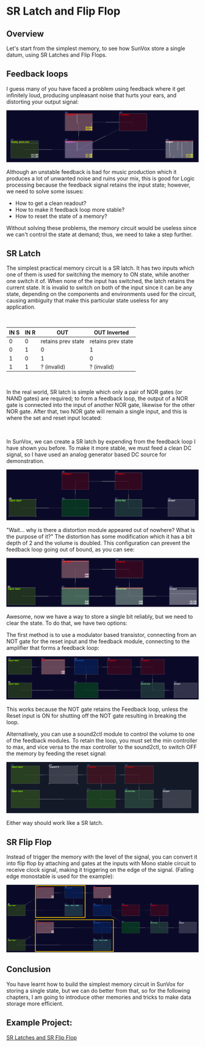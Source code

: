 # SR Latch and Flip Flop

## Overview
Let's start from the simplest memory, to see how SunVox store a single datum, using SR Latches and Flip Flops.

## Feedback loops
I guess many of you have faced a problem using feedback where it get infinitely loud, producing unpleasant noise that hurts your ears, and distorting your output signal:

![unstable feedback](../images/memory_circuits/unstable_feedback.png)

Although an unstable feedback is bad for music production which it produces a lot of unwanted noise and ruins your mix, this is good for Logic processing because the feedback signal retains the input state; however, we need to solve some issues:

- How to get a clean readout?
- How to make it feedback loop more stable?
- How to reset the state of a memory?

Without solving these problems, the memory circuit would be useless since we can't control the state at demand; thus, we need to take a step further.

## SR Latch

The simplest practical memory circuit is a SR latch. It has two inputs which one of them is used for switching the memory to ON state, while another one switch it of. When none of the input has switched, the latch retains the current state. It is invalid to switch on both of the input since it can be any state, depending on the components and environments used for the circuit, causing ambiguity that make this particular state useless for any application.

<br>

| IN S | IN R | OUT                | OUT Inverted       |
|------|------|--------------------|--------------------|
| 0    | 0    | retains prev state | retains prev state |
| 0    | 1    | 0                  | 1                  |
| 1    | 0    | 1                  | 0                  |
| 1    | 1    | ? (invalid)        | ? (invalid)        |

<br>

In the real world, SR latch is simple which only a pair of NOR gates (or NAND gates) are required; to form a feedback loop, the output of a NOR gate is connected into the input of another NOR gate, likewise for the other NOR gate. After that, two NOR gate will remain a single input, and this is where the set and reset input located:

<object data="../apps/circuitjs/circuitjs.html?ctz=CQAgjCAMB0l3BWcMBMcUHYMGZIA4UA2ATmIxAUgoqoQFMBaMMAKDAWxEPxABYxCIPHD4CoIFNQRsOXHghR4hIhUqqTaLADJylvFYr4iqVAC4AnAK51qkbboq9eFQwifizVm0jsB3ZVS82JLcesSCfgEUYCE8TmpshJLCtIZ44S5KkgAmdABmAIaWADamDMV02eAeULCsAOZCGaogxK6GJiwAHtFU2MKOxCD9nM4ozgDKdKbdNJIKzggkLuRjzgBKdADO0yz+KaKCB0Eaew4n57wJ-qF8GbcIMVBnB4-JBglAA" width="100%" height="500vh"></object><br>

In SunVox, we can create a SR latch by expending from the feedback loop I have shown you before. To make it more stable, we must feed a clean DC signal, so I have used an analog generator based DC source for demonstration.

![unstable feedback](../images/memory_circuits/limited_feedback.png)

"Wait... why is there a distortion module appeared out of nowhere? What is the purpose of it?" The distortion has some modification which it has a bit depth of 2 and the volume is doubled. This configuration can prevent the feedback loop going out of bound, as you can see:

![unstable feedback active](../images/memory_circuits/limited_feedback_active.png)

Awesome, now we have a way to store a single bit reliably, but we need to clear the state. To do that, we have two options:

The first method is to use a modulator based transistor, connecting from an NOT gate for the reset input and the feedback module, connecting to the amplifier that forms a feedback loop:

![sr latch](../images/memory_circuits/sr_latch.png)

This works because the NOT gate retains the Feedback loop, unless the Reset input is ON for shutting off the NOT gate resulting in breaking the loop.

Alternatively, you can use a sound2ctl module to control the volume to one of the feedback modules. To retain the loop, you must set the min controller to max, and vice versa to the max controller to the sound2ctl, to switch OFF the memory by feeding the reset signal:

![sr latch s2c](../images/memory_circuits/sr_latch_s2c.png)

Either way should work like a SR latch. 


## SR Flip Flop

Instead of trigger the memory with the level of the signal, you can convert it into flip flop by attaching and gates at the inputs with Mono stable circuit to receive clock signal, making it triggering on the edge of the signal. (Falling edge monostable is used for the example):

![sr ff](../images/memory_circuits/sr_ff1_f.png)

## Conclusion

You have learnt how to build the simplest memory circuit in SunVox for storing a single state, but we can do better from that, so for the following chapters, I am going to introduce other memories and tricks to make data storage more efficient.

## Example Project:
[SR Latches and SR Flip Flop](../example_projects/memories/2.1-SR%20Latches%20and%20Flip%20Flop.sunvox)